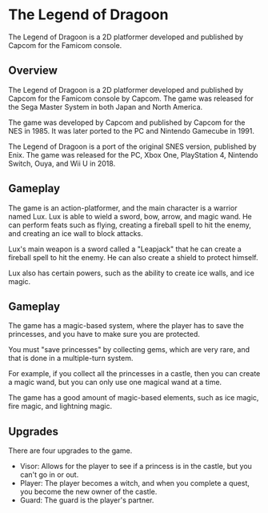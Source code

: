# The Legend of Dragoon

The Legend of Dragoon is a 2D platformer developed and published by Capcom for the Famicom console.

## Overview

The Legend of Dragoon is a 2D platformer developed and published by Capcom for the Famicom console by Capcom. The game was released for the Sega Master System in both Japan and North America.

The game was developed by Capcom and published by Capcom for the NES in 1985. It was later ported to the PC and Nintendo Gamecube in 1991.

The Legend of Dragoon is a port of the original SNES version, published by Enix. The game was released for the PC, Xbox One, PlayStation 4, Nintendo Switch, Ouya, and Wii U in 2018.

## Gameplay

The game is an action-platformer, and the main character is a warrior named Lux. Lux is able to wield a sword, bow, arrow, and magic wand. He can perform feats such as flying, creating a fireball spell to hit the enemy, and creating an ice wall to block attacks.

Lux's main weapon is a sword called a "Leapjack" that he can create a fireball spell to hit the enemy. He can also create a shield to protect himself.

Lux also has certain powers, such as the ability to create ice walls, and ice magic.

## Gameplay

The game has a magic-based system, where the player has to save the princesses, and you have to make sure you are protected.

You must "save princesses" by collecting gems, which are very rare, and that is done in a multiple-turn system.

For example, if you collect all the princesses in a castle, then you can create a magic wand, but you can only use one magical wand at a time.

The game has a good amount of magic-based elements, such as ice magic, fire magic, and lightning magic.

## Upgrades

There are four upgrades to the game.

*   Visor: Allows for the player to see if a princess is in the castle, but you can't go in or out.
*   Player: The player becomes a witch, and when you complete a quest, you become the new owner of the castle.
*   Guard: The guard is the player's partner.